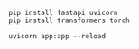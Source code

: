 ```
pip install fastapi uvicorn
pip install transformers torch
```

```
uvicorn app:app --reload
```
